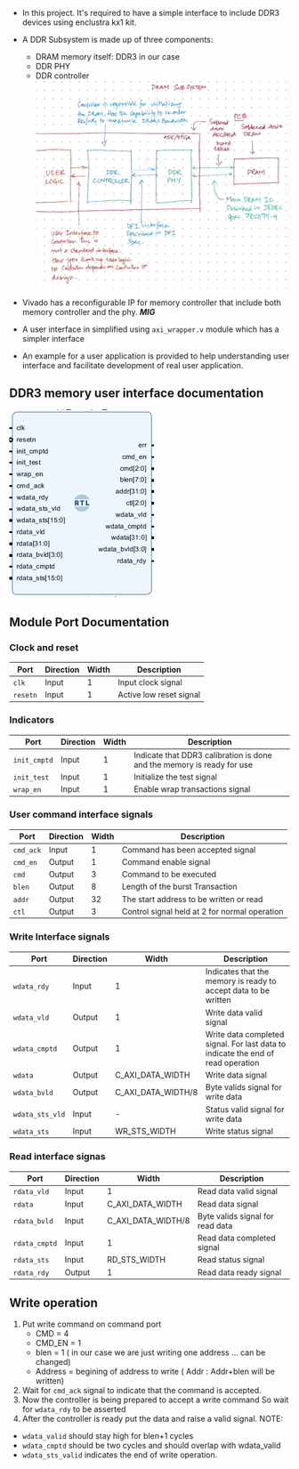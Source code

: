 - In this project. It's required to have a simple interface to include DDR3 devices using enclustra kx1 kit.
- A DDR Subsystem is made up of three components:
	- DRAM memory itself: DDR3 in our case
	- DDR PHY
	- DDR controller
   ![ddr3_subsys](img/ddr4-basics-sub-system.png)

- Vivado has a reconfigurable IP for memory controller that include both memory controller and the phy. ***MIG*** 
- A user interface in simplified using `axi_wrapper.v` module which has a simpler interface
- An example for a user application is provided to help understanding user interface and facilitate development of real user application.

## DDR3 memory user interface documentation
   ![blockdesign](img/app_example.PNG)
## Module Port Documentation
### Clock and reset 
| **Port**         | **Direction** | **Width** | **Description**                                          |
|------------------|---------------|-----------|----------------------------------------------------------|
| `clk`            | Input         | 1         | Input clock signal                                       |
|`resetn`          | Input         | 1         | Active low reset signal                                  |

### Indicators 
| **Port**         | **Direction** | **Width** | **Description**                                          |
|------------------|---------------|-----------|----------------------------------------------------------|
| `init_cmptd`     | Input         | 1         | Indicate that DDR3 calibration is done and the memory is ready for use       | 
|`init_test`      | Input         | 1        | Initialize the test signal                                | 
|`wrap_en`        | Input         | 1         | Enable wrap transactions signal                           | 

### User command interface signals 
| **Port**         | **Direction** | **Width** | **Description**                                          |
|------------------|---------------|-----------|----------------------------------------------------------|
| `cmd_ack`        | Input         | 1         | Command has been accepted signal                          |                                      
|`cmd_en`         | Output        | 1        | Command enable signal                                     |                      
|`cmd`            | Output        | 3         | Command to be executed                                           | 
|`blen`           | Output        | 8         | Length of the burst Transaction                               | 
|`addr`           | Output        | 32        | The start address to be written or read                       | 
|`ctl`            | Output        | 3 | Control signal held at 2 for normal operation                                        | 

### Write Interface signals 
| **Port**         | **Direction** | **Width** | **Description**                                          |
|------------------|---------------|-----------|----------------------------------------------------------|
| `wdata_rdy`      | Input         | 1         | Indicates that the memory is ready to accept data to be written              |
|`wdata_vld`      | Output        | 1        | Write data valid signal                                   | 
|`wdata_cmptd`    | Output        | 1         | Write data completed signal. For last data to indicate the end of read operation         | 
|`wdata`          | Output        | C_AXI_DATA_WIDTH | Write data signal                                  | 
|`wdata_bvld`     | Output        | C_AXI_DATA_WIDTH/8 | Byte valids signal for write data                    |
|`wdata_sts_vld`  | Input         | -         | Status valid signal for write data                         | 
|`wdata_sts`      | Input         | WR_STS_WIDTH | Write status signal                                     | 

### Read interface signas 
| **Port**         | **Direction** | **Width** | **Description**                                          |
|------------------|---------------|-----------|----------------------------------------------------------|
| `rdata_vld`      | Input         | 1        | Read data valid signal                                    | 
|`rdata`          | Input         | C_AXI_DATA_WIDTH | Read data signal                                  | 
|`rdata_bvld`     | Input         | C_AXI_DATA_WIDTH/8 | Byte valids signal for read data                     |
|`rdata_cmptd`    | Input         | 1        | Read data completed signal                                | 
|`rdata_sts`      | Input         | RD_STS_WIDTH | Read status signal                                       | 
|`rdata_rdy`      | Output        | 1         | Read data ready signal                                    |   

## Write operation
1. Put write command on command port
   - CMD = 4
   - CMD_EN = 1
   - blen = 1 ( in our case we are just writing one address ... can be changed)
   - Address = begining of address to write ( Addr : Addr+blen will be written)
2. Wait for `cmd_ack` signal to indicate that the command is accepted.
3. Now the controller is being prepared to accept a write command So wait for `wdata_rdy` to be asserted
4. After the controller is ready put the data and raise a valid signal.
NOTE:
- `wdata_valid` should stay high for blen+1 cycles
- `wdata_cmptd` should be two cycles and should overlap with wdata_valid
- `wdata_sts_valid` indicates the end of write operation.

